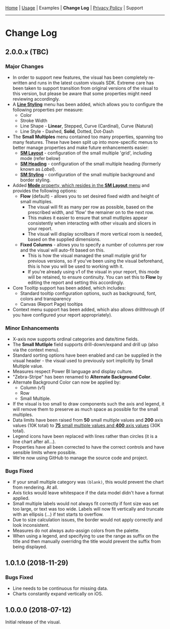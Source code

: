 [Home](../readme.md) | [Usage](./usage.md) | Examples | **Change Log** | [Privacy Policy](./privacy_policy.md) | Support

---

# Change Log

## 2.0.0.x (TBC)

### Major Changes

* In order to support new features, the visual has been completely re-written and runs in the latest custom visuals SDK. Extreme care has been taken to support transition from original versions of the visual to this version, but please be aware that some properties might need reviewing accordingly.
* A [**Line Styling**](./usage.md#Line-Styling) menu has been added, which allows you to configure the following properties per measure:
    * Color
    * Stroke Width
    * Line Shape - **Linear**, Stepped, Curve (Cardinal), Curve (Natural)
    * Line Style - Dashed, **Solid**, Dotted, Dot-Dash
* The **Small Multiples** menu contained too many properties, spanning too many features. These have been split up into more-specific menus to better manage properties and make future enhancements easier:
    * [**SM Layout**](./usage.md#SM-Layout) - configuration of the small multiple 'grid', including mode (refer below)
    * [**SM Heading**](./usage.md#SM-Heading) - configuration of the small multiple heading (formerly known as *Label*).
    * [**SM Styling**](./usage.md#SM-Styling) - configuration of the small multiple background and border styling.
* Added [**Mode** property, which resides in the **SM Layout** menu](./usage.md#SM-Layout) and provides the following options:
    * **Flow** (default) - allows you to set desired fixed width and height of small multiples. 
        * The visual will fit as many per row as possible, based on the prescribed width, and 'flow' the remainer on to the next row.
        * This makes it easier to ensure that small mutliples appear consistently when interacting with other visuals and slicers in your report.
        * The visual will display scrollbars if more vertical room is needed, based on the supplied dimensions.
    * **Fixed Columns** - allows you to specify a number of columns per row and the visual will auto-fit based on this.
        * This is how the visual managed the small mutiple grid for previous versions, so if you've been using the visual beforehand, this is how you will be used to working with it.
        * If you're already using v1 of the visual in your report, this mode will be retained, to ensure continuity. You can set this to **Flow** by editing the report and setting this accordingly.
* Core Tooltip support has been added, which includes:
    * Standard tooltip configuration options, such as background, font, colors and transparency
    * Canvas (Report Page) tooltips
* Context menu support has been added, which also allows drillthrough (if you have configured your report appropriately).

### Minor Enhancements

* X-axis now supports ordinal categories and date/time fields.
* The **Small Mutliple** field supports drill-down/expand and drill up (also via the context menu).
* Standard sorting options have been enabled and can be supplied in the visual header - the visual used to previously sort implicitly by Small Multiple value.
* Measures respect Power BI language and display culture.
* "Zebra-Stripe" has been renamed to **Alternate Background Color**.
* Alternate Background Color can now be applied by:
    * Column (v1)
    * Row
    * Small Multiple.
* If the visual is too small to draw components such the axis and legend, it will remove them to preserve as much space as possible for the small multiples.
* Data limits have been raised from **50** small multiple values and **200** axis values (10K total) to [**75** small multiple values and **400** axis values](./usage.md#Fields) (30K total).
* Legend icons have been replaced with lines rather than circles (it is a line chart after all...).
* Properties have all been corrected to have the correct controls and have sensible limits where possible.
* We're now using GitHub to manage the source code and project.

### Bugs Fixed

* If your small multiple category was `(blank)`, this would prevent the chart from rendering. At all.
* Axis ticks would leave whitespace if the data model didn't have a format applied.
* Small multiple labels would not always fit correctly if font size was set too large, or text was too wide. Labels will now fit vertically and truncate with an ellipsis (...) if text starts to overflow.
* Due to size calculation issues, the border would not apply correctly and look inconsistent.
* Measures do not always auto-assign colors from the palette.
* When using a legend, and specifying to use the range as suffix on the title and then manually overridng the title would prevent the suffix from being displayed.


## 1.0.1.0 (2018-11-29)

### Bugs Fixed

* Line needs to be continuous for missing data.
* Charts constantly expand vertically on iOS.

## 1.0.0.0 (2018-07-12)

Initial release of the visual.